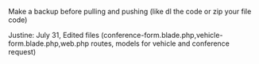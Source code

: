 Make a backup before pulling and pushing (like dl the code or zip your file code)

Justine: July 31, Edited files (conference-form.blade.php,vehicle-form.blade.php,web.php routes, models for vehicle and conference request) 
